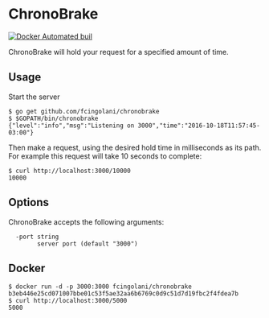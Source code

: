 # ChronoBrake

[![Docker Automated buil](https://img.shields.io/docker/automated/fcingolani/chronobrake.svg)](https://hub.docker.com/r/fcingolani/chronobrake/)

ChronoBrake will hold your request for a specified amount of time.

## Usage

Start the server

```
$ go get github.com/fcingolani/chronobrake
$ $GOPATH/bin/chronobrake
{"level":"info","msg":"Listening on 3000","time":"2016-10-18T11:57:45-03:00"}
```
Then make a request, using the desired hold time in milliseconds as its path. For example this request will take 10 seconds to complete:

```
$ curl http://localhost:3000/10000
10000
```

## Options

ChronoBrake accepts the following arguments:

```
  -port string
        server port (default "3000")
```

## Docker

```
$ docker run -d -p 3000:3000 fcingolani/chronobrake
b3eb446e25cd071007bbe01c53f5ae32aa6b6769c0d9c51d7d19fbc2f4fdea7b
$ curl http://localhost:3000/5000
5000
```
